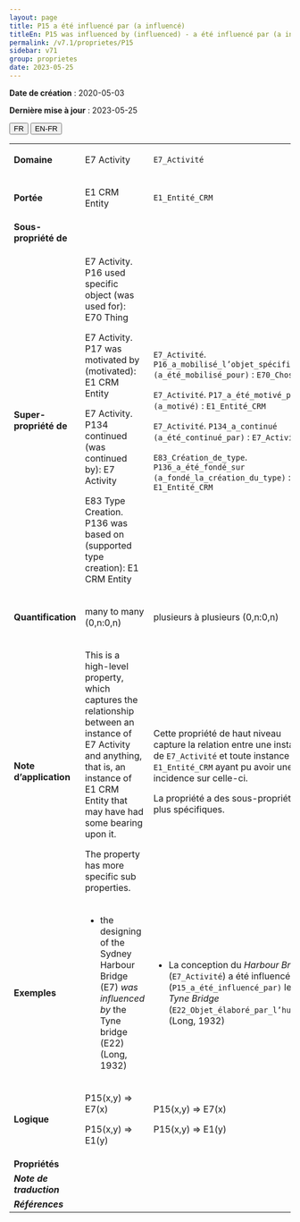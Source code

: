 ```yaml
---
layout: page
title: P15 a été influencé par (a influencé)
titleEn: P15 was influenced by (influenced) - a été influencé par (a influencé)
permalink: /v7.1/proprietes/P15
sidebar: v71
group: proprietes
date: 2023-05-25
---
```


**Date de création** : 2020-05-03

**Dernière mise à jour** : 2023-05-25

<div class="lang-buttons">
 <button id="fr" class="activate">FR</button>
 <button id="en-fr">EN-FR</button>
</div>

<table>
<tbody>
<tr>
<td><strong>Domaine</strong></td>
<td class="en">
<p>E7 Activity</p>
</td>
<td>
<p><code class="language-plaintext highlighter-rouge">E7_Activité</code> </p>
</td>
</tr>
<tr>
<td><strong>Portée</strong></td>
<td class="en">
<p>E1 CRM Entity</p>
</td>
<td>
<p><code class="language-plaintext highlighter-rouge">E1_Entité_CRM</code> </p>
</td>
</tr>
<tr>
<td><strong>Sous-propriété de</strong></td>
<td class="en">
</td>
<td>
</td>
</tr>
<tr>
<td><strong>Super-propriété de</strong></td>
<td class="en">
<p>E7 Activity. P16 used specific object (was used for): E70 Thing </p>
<p>E7 Activity. P17 was motivated by (motivated): E1 CRM Entity </p>
<p>E7 Activity. P134 continued (was continued by): E7 Activity </p>
<p>E83 Type Creation. P136 was based on (supported type creation): E1 CRM Entity </p>
</td>
<td>
<p><code class="language-plaintext highlighter-rouge">E7_Activité</code>. <code class="language-plaintext highlighter-rouge">P16_a_mobilisé_l’objet_spécifique (a_été_mobilisé_pour)</code> : <code class="language-plaintext highlighter-rouge">E70_Chose</code></p>
<p><code class="language-plaintext highlighter-rouge">E7_Activité</code>. <code class="language-plaintext highlighter-rouge">P17_a_été_motivé_par (a_motivé)</code> : <code class="language-plaintext highlighter-rouge">E1_Entité_CRM</code></p>
<p><code class="language-plaintext highlighter-rouge">E7_Activité</code>. <code class="language-plaintext highlighter-rouge">P134_a_continué (a_été_continué_par)</code> : <code class="language-plaintext highlighter-rouge">E7_Activité</code>  </p>
<p><code class="language-plaintext highlighter-rouge">E83_Création_de_type</code>. <code class="language-plaintext highlighter-rouge">P136_a_été_fondé_sur (a_fondé_la_création_du_type)</code> : <code class="language-plaintext highlighter-rouge">E1_Entité_CRM</code></p>
</td>
</tr>
<tr>
<td><strong>Quantification</strong></td>
<td class="en">
<p>many to many (0,n:0,n)</p>
</td>
<td>
<p>plusieurs à plusieurs (0,n:0,n)</p>
</td>
</tr>
<tr>
<td><strong>Note d’application</strong></td>
<td class="en">
<p>This is a high-level property, which captures the relationship between an instance of E7 Activity and anything, that is, an instance of E1 CRM Entity that may have had some bearing upon it. </p>
<p>The property has more specific sub properties.</p>
</td>
<td>
<p>Cette propriété de haut niveau capture la relation entre une instance de <code class="language-plaintext highlighter-rouge">E7_Activité</code> et toute instance de <code class="language-plaintext highlighter-rouge">E1_Entité_CRM</code> ayant pu avoir une incidence sur celle-ci.</p>
<p>La propriété a des sous-propriétés plus spécifiques. </p>
</td>
</tr>
<tr>
<td><strong>Exemples</strong></td>
<td class="en">
<ul>
<li><p>the designing of the Sydney Harbour Bridge (E7) <em>was influenced by</em> the Tyne bridge (E22) (Long, 1932) </p>
</li>
</td>
<td>
<ul>
<li><p>La conception du <em>Harbour Bridge</em> (<code class="language-plaintext highlighter-rouge">E7_Activité</code>) a été influencée par (<code class="language-plaintext highlighter-rouge">P15_a_été_influencé_par)</code> le <em>Tyne Bridge</em> (<code class="language-plaintext highlighter-rouge">E22_Objet_élaboré_par_l’humain</code>) (Long, 1932)</p>
</li>
</ul>
</td>
</tr>
<tr>
<td><strong>Logique</strong></td>
<td class="en">
<p>P15(x,y) ⇒ E7(x) </p>
<p>P15(x,y) ⇒ E1(y)</p>
</td>
<td>
<p>P15(x,y) ⇒ E7(x) </p>
<p>P15(x,y) ⇒ E1(y)</p>
</td>
</tr>
<tr>
<td><strong>Propriétés</strong></td>
<td class="en">
</td>
<td>
</td>
</tr>
<tr>
<td><strong><em>Note de traduction</em></strong></td>
<td colspan="2">
</td>
</tr>
<tr>
<td><strong><em>Références</em></strong></td>
<td colspan="2">
</td>
</tr>
</tbody>
</table>
